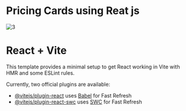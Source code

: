 
# Pricing Cards using Reat js

![3](https://github.com/XTRMDTECHGUY1/Pricing-Cards-using-Reat-js/assets/88555638/3ec05b17-6f7a-4ec4-b980-661cfd532e20)






# React + Vite

This template provides a minimal setup to get React working in Vite with HMR and some ESLint rules.

Currently, two official plugins are available:

- [@vitejs/plugin-react](https://github.com/vitejs/vite-plugin-react/blob/main/packages/plugin-react/README.md) uses [Babel](https://babeljs.io/) for Fast Refresh
- [@vitejs/plugin-react-swc](https://github.com/vitejs/vite-plugin-react-swc) uses [SWC](https://swc.rs/) for Fast Refresh
